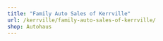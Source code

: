 ```yaml
---
title: "Family Auto Sales of Kerrville"
url: /kerrville/family-auto-sales-of-kerrville/
shop: Autohaus
---
```

